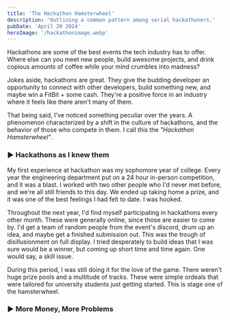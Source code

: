 ```yaml
---
title: 'The Hackathon Hamsterwheel'
description: 'Outlining a common pattern among serial hackathoners.'
pubDate: 'April 20 2024'
heroImage: '/hackathonimage.webp'
---
```


Hackathons are some of the best events the tech industry has to offer. Where else can you meet new people, build awesome projects, and drink copious amounts of coffee while your mind crumbles into madness?

Jokes aside, hackathons are great. They give the budding developer an opportunity to connect with other developers, build something new, and maybe win a FitBit + some cash. They're a positive force in an industry where it feels like there aren't many of them. 

That being said, I've noticed something peculiar over the years. A phenomenon characterized by a shift in the culture of hackathons, and the behavior of those who compete in them. I call this the *"Hackathon Hamsterwheel"*.

### ► Hackathons as I knew them

My first experience at hackathon was my sophomore year of college. Every year the engineering department put on a 24 hour in-person competition, and it was a blast. I worked with two other people who I'd never met before, and we're all still friends to this day. We ended up taking home a prize, and it was one of the best feelings I had felt to date. I was hooked.

Throughout the next year, I'd find myself participating in hackathons every other month. These were generally online, since those are easier to come by. I'd get a team of random people from the event's discord, drum up an idea, and maybe get a finished submission out. This was the trough of disillusionment on full display. I tried desperately to build ideas that I was sure would be a winner, but coming up short time and time again. One would say, a skill issue.

During this period, I was still doing it for the love of the game. There weren't huge prize pools and a multitude of tracks. These were simple ordeals that were tailored for university students just getting started. This is stage one of the hamsterwheel.

### ► More Money, More Problems